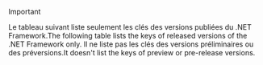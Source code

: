 
> [!IMPORTANT]
> <span data-ttu-id="32081-101">Le tableau suivant liste seulement les clés des versions publiées du .NET Framework.</span><span class="sxs-lookup"><span data-stu-id="32081-101">The following table lists the keys of released versions of the .NET Framework only.</span></span> <span data-ttu-id="32081-102">Il ne liste pas les clés des versions préliminaires ou des préversions.</span><span class="sxs-lookup"><span data-stu-id="32081-102">It doesn't list the keys of preview or pre-release versions.</span></span>
